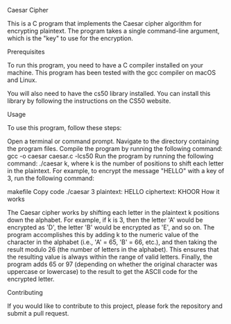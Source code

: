 Caesar Cipher

This is a C program that implements the Caesar cipher algorithm for encrypting plaintext. The program takes a single command-line argument, which is the "key" to use for the encryption.

Prerequisites

To run this program, you need to have a C compiler installed on your machine. This program has been tested with the gcc compiler on macOS and Linux.

You will also need to have the cs50 library installed. You can install this library by following the instructions on the CS50 website.

Usage

To use this program, follow these steps:

Open a terminal or command prompt.
Navigate to the directory containing the program files.
Compile the program by running the following command: gcc -o caesar caesar.c -lcs50
Run the program by running the following command: ./caesar k, where k is the number of positions to shift each letter in the plaintext.
For example, to encrypt the message "HELLO" with a key of 3, run the following command:

makefile
Copy code
./caesar 3
plaintext: HELLO
ciphertext: KHOOR
How it works

The Caesar cipher works by shifting each letter in the plaintext k positions down the alphabet. For example, if k is 3, then the letter 'A' would be encrypted as 'D', the letter 'B' would be encrypted as 'E', and so on. The program accomplishes this by adding k to the numeric value of the character in the alphabet (i.e., 'A' = 65, 'B' = 66, etc.), and then taking the result modulo 26 (the number of letters in the alphabet). This ensures that the resulting value is always within the range of valid letters. Finally, the program adds 65 or 97 (depending on whether the original character was uppercase or lowercase) to the result to get the ASCII code for the encrypted letter.

Contributing

If you would like to contribute to this project, please fork the repository and submit a pull request.
